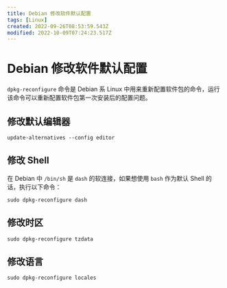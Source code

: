 ```yaml
---
title: Debian 修改软件默认配置
tags: [Linux]
created: 2022-09-26T08:53:59.543Z
modified: 2022-10-09T07:24:23.517Z
---
```


# Debian 修改软件默认配置

`dpkg-reconfigure` 命令是 Debian 系 Linux 中用来重新配置软件包的命令，运行该命令可以重新配置软件包第一次安装后的配置问题。

## 修改默认编辑器

```shell
update-alternatives --config editor
```

## 修改 Shell

在 Debian 中 `/bin/sh` 是 `dash` 的软连接，如果想使用 `bash` 作为默认 Shell 的话，执行以下命令：

```shell
sudo dpkg-reconfigure dash
```

## 修改时区

```shell
sudo dpkg-reconfigure tzdata
```

## 修改语言

```shell
sudo dpkg-reconfigure locales
```

